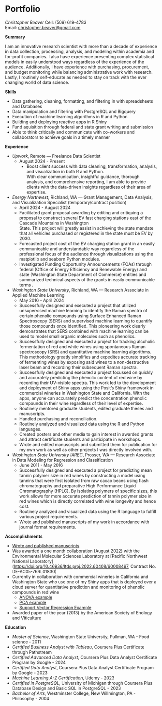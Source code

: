 # Portfolio
*Christopher Beaver* 
Cell: (509) 619-4783  
Email: christopher.beaver@gmail.com 



**Summary**

I am  an innovative research scientist with more than a decade of experience in data collection, processing, analysis, and modeling within academia and for-profit companies.  I also have experience presenting complex statistical models in easily understood ways regardless of the experience of the audience.  Additionally, I have experience with purchasing, procurement, and budget monitoring while balancing administrative work with research.   Lastly, I routinely self-educate as needed to stay on track with the ever changing world of data science.

**Skills**

- Data gathering, cleaning, formatting, and filtering in with spreadsheets and Databases
- Data manipulation and filtering with PostgreSQL and Bigquery
- Execution of machine learning algorithms in R and Python
- Building and deploying reactive apps in  R Shiny                                                                                              
- Fund aquisition through federal and state grant writing and submission 
- Able to think critically and communicate with co-workers and collaborators to achieve goals in a timely manner

**Experience**

- *Upwork*, Remote — Freelance Data Scientist
  - August 2024 - Present
    - Boost client success with data cleaning, transformation, analysis, and visualization in both R and Python.  
     With clear communication, insightful guidance, thorough analysis, and comprehensive reporting, I am able to provide clients with the data-driven insights regardless of 
     their area of expertise.
- *Energy Northwest*, Richland, WA — Grant Management, Data Analysis, and Visualization Specialist (temporary/contract position)
  - April 2024 - August 2024
   - Facilitated grant proposal awarding by editing and critiquing a  proposal to construct several EV fast charging stations east of the Cascade Mountains in Washington  
     State.  This project will greatly assist in achieving the state mandate that all vehicles purchased  or registered in the state must be EV by 2030.   
   - Forecasted project cost of the EV charging station grant in an easily communicable and understandable  way regardless of the professional focus of the audience through 
     visualizations using the matplotlib and seaborn Python modules. 
   - Investigated Funding Opportunity Announcements (FOAs) through federal (Office of Energy Efficiency and Renewable Energy) and state (Washington State Department of 
     Commerce) entities and summarized technical aspects of the grants in easily communicable terms .
- *Washington State University*, Richland, WA — Research Associate in Applied Machine Learning
  - May 2016 - April 2024
   - Successfully designed and executed a project that utilized unsupervised machine learning to identify the Raman spectra of certain phenolic compounds using  Surface 
     Enhanced Raman Spectroscopy (SERS) and supervised machine learning to quantify those compounds once identified.  This  pioneering work clearly demonstrates that SERS 
     combined with machine learning can be used to model  small organic molecules such as phenolics.  
   - Successfully designed and executed a project for tracking alcoholic fermentation of red and white  wines using spontaneous Raman spectroscopy (SRS) and quantitative 
     machine learning algorithms.  This methodology greatly simplifies and expedites accurate tracking of fermenting wines by exposing said wines to a non-destructive laser 
     beam and recording their subsequent Raman spectra.  
   - Successfully designed and executed a project focussed on quickly and accurately predicting the phenolic content of red wine by recording their UV-visible spectra.  This 
     work led to the development and deployment of  Shiny apps using the Posit’s Shiny framework in commercial wineries in Washington State and California.  With the apps, 
     anyone can accurately predict the concentration phenolic compounds in their wine regardless of their level of expertise.
   - Routinely mentored graduate students, edited graduate theses and manuscripts.
   - Handled purchasing and reconciliation.
   - Routinely analyzed and visualized data using the R and Python languages.
   - Created posters and other media to gain interest in awarded grants and attract certificate students and participate in workshops.
   - Wrote and edited manuscripts and submitted them for publication for my own work as well as other projects I was directly involved with.
- *Washington State University IAREC*, Prosser, WA — Research Associate in Data Modeling for Regression and Classification 
  - June 2011 - May 2016
   - Successfully designed and executed a project for predicting mean tannin polymer size in red wines by constructing a model using tannins that were first isolated from 
     raw cacao beans using flash chromatography and preparative High Performance Liquid Chromatography (HPLC).  By isolating polymers of specific sizes, this work allows for 
     more accurate prediction of tannin polymer size in red wines which is directly correlated with wine longevity and hence cost. 
   - Routinely analyzed and visualized data using the R language to fulfill various project requirements.
   - Wrote and published manuscripts of my work in accordance with journal format requirements.

**Accomplishments**

- [Wrote and published manuscripts](https://scholar.google.com/citations?user=dXEaLE4AAAAJ&hl=en&oi=ao)
- Was awarded a one month collaboration (August 2022) with the Environmental Molecular Sciences Laboratory at [Pacific Northwest National Laboratory](https://doi.org/10.46936/ltds.proj.2022.60408/60008497, Contract No. DE-AC05-76RL01830) 
- Currently in collaboration with  commercial wineries in California and Washington State who use one of my Shiny apps that is deployed over a cloud server for quantitative 
  prediction and monitoring of phenolic compounds in red wine
  - [ANOVA example](http://christopherbeaver.shinyapps.io/anova/)
  - [PCA example](https://christopherbeaver.shinyapps.io/pca2/)
  - [Support Vector Regression Example](http://christopherbeaver.shinyapps.io/phenolics/)
- Awarded paper of the year (2013) by the American Society of Enology and Viticulture 

**Education**

- *Master of Science*, Washington State University, Pullman, WA - Food science - 2011
- *Certified Business Analyst with Tableau*, Coursera Plus Certificate through Pathstream
- *Certified Advanced Data Analyst*, Coursera Plus Data Analyst Certificate Program by Google - 2024
- *Certified Data Analyst*, Coursera Plus Data Analyst Certificate Program by Google - 2023
- *Machine Learning A-Z Certification*, Udemy - 2023
- *Certified in PostgreSQL*, University of Michigan through Coursera Plus Database Design and Basic SQL in PostgreSQL - 2023
- *Bachelor of Arts*, Westminster College, New Willmington, PA - Philosophy - 2004









